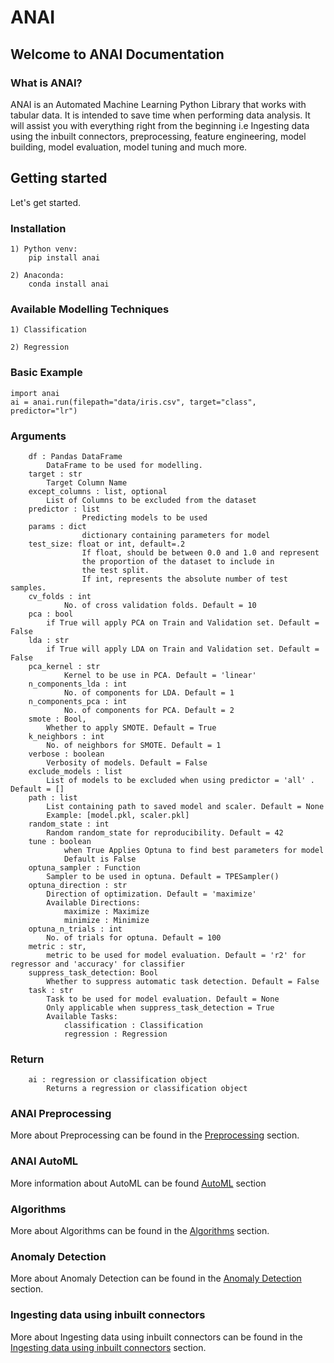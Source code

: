# ANAI

## Welcome to ANAI Documentation

### What is ANAI?

ANAI is an Automated Machine Learning Python Library that works with tabular data. It is intended to save time when performing data analysis. It will assist you with everything right from the beginning i.e Ingesting data using the inbuilt connectors, preprocessing, feature engineering, model building, model evaluation, model tuning and much more.

## Getting started

Let's get started.

### Installation

    1) Python venv:
        pip install anai

    2) Anaconda:
        conda install anai

### Available Modelling Techniques

    1) Classification

    2) Regression

### Basic Example

    import anai
    ai = anai.run(filepath="data/iris.csv", target="class", predictor="lr")

### Arguments

        df : Pandas DataFrame
            DataFrame to be used for modelling.
        target : str
            Target Column Name 
        except_columns : list, optional
            List of Columns to be excluded from the dataset
        predictor : list
                    Predicting models to be used
        params : dict
                    dictionary containing parameters for model
        test_size: float or int, default=.2
                    If float, should be between 0.0 and 1.0 and represent
                    the proportion of the dataset to include in
                    the test split.
                    If int, represents the absolute number of test samples.
        cv_folds : int
                No. of cross validation folds. Default = 10
        pca : bool
            if True will apply PCA on Train and Validation set. Default = False
        lda : str
            if True will apply LDA on Train and Validation set. Default = False
        pca_kernel : str
                Kernel to be use in PCA. Default = 'linear'
        n_components_lda : int
                No. of components for LDA. Default = 1
        n_components_pca : int
                No. of components for PCA. Default = 2
        smote : Bool,
            Whether to apply SMOTE. Default = True
        k_neighbors : int
            No. of neighbors for SMOTE. Default = 1
        verbose : boolean
            Verbosity of models. Default = False
        exclude_models : list
            List of models to be excluded when using predictor = 'all' . Default = []
        path : list
            List containing path to saved model and scaler. Default = None
            Example: [model.pkl, scaler.pkl]
        random_state : int
            Random random_state for reproducibility. Default = 42
        tune : boolean
                when True Applies Optuna to find best parameters for model
                Default is False
        optuna_sampler : Function
            Sampler to be used in optuna. Default = TPESampler()
        optuna_direction : str
            Direction of optimization. Default = 'maximize'
            Available Directions:
                maximize : Maximize
                minimize : Minimize
        optuna_n_trials : int
            No. of trials for optuna. Default = 100
        metric : str,
            metric to be used for model evaluation. Default = 'r2' for regressor and 'accuracy' for classifier
        suppress_task_detection: Bool 
            Whether to suppress automatic task detection. Default = False
        task : str
            Task to be used for model evaluation. Default = None
            Only applicable when suppress_task_detection = True
            Available Tasks:
                classification : Classification
                regression : Regression

### Return

        ai : regression or classification object
            Returns a regression or classification object

### ANAI Preprocessing

More about Preprocessing can be found in the [Preprocessing](https://github.com/Revca-ANAI/ANAI/blob/main/docs/Preprocessing.md) section.

### ANAI AutoML

More information about AutoML can be found [AutoML](https://github.com/Revca-ANAI/ANAI/blob/main/docs/AutoML.md) section

### Algorithms

More about Algorithms can be found in the [Algorithms](https://github.com/Revca-ANAI/ANAI/blob/main/docs/Algorithms.md) section.

### Anomaly Detection

More about Anomaly Detection can be found in the [Anomaly Detection](https://github.com/Revca-ANAI/ANAI/blob/main/docs/AnomalyDetecion.md) section.

### Ingesting data using inbuilt connectors

More about Ingesting data using inbuilt connectors can be found in the [Ingesting data using inbuilt connectors](#i[ngesting-data-using-inbuilt-connectors](https://github.com/Revca-ANAI/ANAI/blob/main/docs/Ingestion.md)) section.
